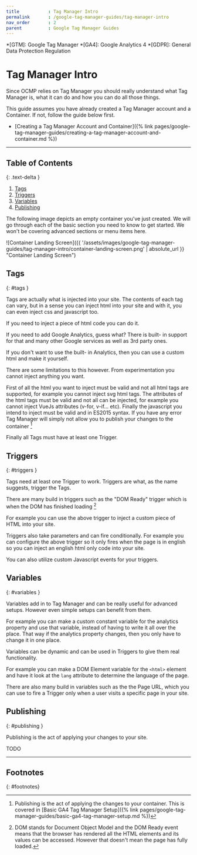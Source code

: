 ```yaml
---
title			: Tag Manager Intro
permalink		: /google-tag-manager-guides/tag-manager-intro
nav_order		: 2
parent			: Google Tag Manager Guides
---
```


*[GTM]: Google Tag Manager
*[GA4]: Google Analytics 4
*[GDPR]: General Data Protection Regulation

# Tag Manager Intro

Since OCMP relies on Tag Manager you should really understand what Tag Manager is, what it can do and how you can do all those things.

This guide assumes you have already created a Tag Manager account and a Container. If not, follow the guide below first.

- [Creating a Tag Manager Account and Container]({% link pages/google-tag-manager-guides/creating-a-tag-manager-account-and-container.md %})

----
## Table of Contents
{: .text-delta }

1. [Tags](#tags)
2. [Triggers](#triggers)
3. [Variables](#variables)
4. [Publishing](#publishing)

The following image depicts an empty container you've just created. We will go through each of the basic section you need to know to get started. We won't be covering advanced sections or menu items here.

![Container Landing Screen]({{ '/assets/images/google-tag-manager-guides/tag-manager-intro/container-landing-screen.png' | absolute_url }} "Container Landing Screen")

## Tags
{: #tags }

Tags are actually what is injected into your site.
The contents of each tag can vary, but in a sense you can inject html into your site and with it, you can even inject css and javascript too.

If you need to inject a piece of html code you can do it.

If you need to add Google Analytics, guess what? There is built- in support for that and many other Google services as well as 3rd party ones.

If you don't want to use the built- in Analytics, then you can use a custom html and make it yourself.

There are some limitations to this however. From experimentation you cannot inject anything you want.

First of all the html you want to inject must be valid and not all html tags are supported, for example you cannot inject svg html tags.
The attributes of the html tags must be valid and not all can be injected, for example you cannot inject VueJs attributes (v-for, v-if... etc).
Finally the javascript you intend to inject must be valid and in ES2015 syntax.
If you have any error Tag Manager will simply not allow you to publish your changes to the container [^1]

Finally all Tags must have at least one Trigger.

## Triggers
{: #triggers }

Tags need at least one Trigger to work. Triggers are what, as the name suggests, trigger the Tags.

There are many build in triggers such as the "DOM Ready" trigger which is when the DOM has finished loading [^2]

For example you can use the above trigger to inject a custom piece of HTML into your site.

Triggers also take parameters and can fire conditionally. For example you can configure the above trigger so it only fires when the page is in english so you can inject an english html only code into your site.

You can also utilize custom Javascript events for your triggers.

## Variables
{: #variables }

Variables add in to Tag Manager and can be really useful for advanced setups. However even simple setups can benefit from them.

For example you can make a custom constant variable for the analytics property and use that variable, instead of having to write it all over the place. That way if the analytics property changes, then you only have to change it in one place.

Variables can be dynamic and can be used in Triggers to give them real functionality.

For example you can make a DOM Element variable for the `<html>` element and have it look at the `lang` attribute to determine the language of the page.

There are also many build in variables such as the the Page URL, which you can use to fire a Trigger only when a user visits a specific page in your site.

## Publishing
{: #publishing }

Publishing is the act of applying your changes to your site.

TODO

----

## Footnotes
{: #footnotes}

[^1]: Publishing is the act of applying the changes to your container. This is covered in [Basic GA4 Tag Manager Setup]({% link pages/google-tag-manager-guides/basic-ga4-tag-manager-setup.md %})

[^2]: DOM stands for Document Object Model and the DOM Ready event means that the browser has rendered all the HTML elements and its values can be accessed. However that doesn't mean the page has fully loaded.


